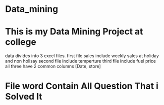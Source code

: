 # Data_mining

# This is my Data Mining Project at college

data divides into 3 excel files.
first file sales include weekly sales at holiday and non holisay
second file include temperture
third file include fuel  price
all three have 2 common columns [Date, store]


# File word Contain All Question That i Solved It


